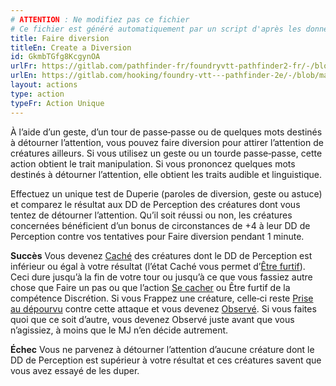 ```yaml
---
# ATTENTION : Ne modifiez pas ce fichier
# Ce fichier est généré automatiquement par un script d'après les données du module Foundry VTT officiel et de sa traduction
title: Faire diversion
titleEn: Create a Diversion
id: GkmbTGfg8KcgynOA
urlFr: https://gitlab.com/pathfinder-fr/foundryvtt-pathfinder2-fr/-/blob/master/data/actions/GkmbTGfg8KcgynOA.htm
urlEn: https://gitlab.com/hooking/foundry-vtt---pathfinder-2e/-/blob/master/packs/data/actions.db/create-a-diversion.json
layout: actions
type: action
typeFr: Action Unique
---
```

À l’aide d’un geste, d’un tour de passe‑passe ou de quelques mots destinés à détourner l’attention, vous pouvez faire diversion pour attirer l’attention de créatures ailleurs. Si vous utilisez un geste ou un tourde passe‑passe, cette action obtient le trait manipulation. Si vous prononcez quelques mots destinés à détourner l’attention, elle obtient les traits audible et linguistique.

Effectuez un unique test de Duperie (<span data-pf2-action="createADiversion" data-pf2-glyph="A" data-pf2-variant="distracting-words">paroles de diversion, <span data-pf2-action="createADiversion" data-pf2-glyph="A" data-pf2-variant="gesture">geste ou <span data-pf2-action="createADiversion" data-pf2-glyph="A" data-pf2-variant="trick">astuce) et comparez le résultat aux DD de Perception des créatures dont vous tentez de détourner l’attention. Qu’il soit réussi ou non, les créatures concernées bénéficient d’un bonus de circonstances de +4 à leur DD de Perception contre vos tentatives pour Faire diversion pendant 1 minute.

**Succès** Vous devenez [Caché](../conditions/caché.md) des créatures dont le DD de Perception est inférieur ou égal à votre résultat (l’état Caché vous permet d’[Être furtif](être-furtif.md)). Ceci dure jusqu’à la fin de votre tour ou jusqu’à ce que vous fassiez autre chose que Faire un pas ou que l’action [Se cacher](se-cacher.md) ou Être furtif de la compétence Discrétion. Si vous Frappez une créature, celle‑ci reste [Prise au dépourvu](../conditions/pris-au-dépourvu.md) contre cette attaque et vous devenez [Observé](../conditions/observé.md). Si vous faites quoi que ce soit d’autre, vous devenez Observé juste avant que vous n’agissiez, à moins que le MJ n’en décide autrement.

**Échec** Vous ne parvenez à détourner l’attention d’aucune créature dont le DD de Perception est supérieur à votre résultat et ces créatures savent que vous avez essayé de les duper.
